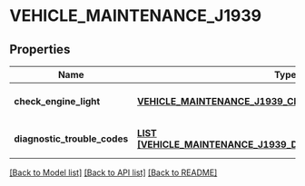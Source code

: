 # VEHICLE_MAINTENANCE_J1939

## Properties
Name | Type | Description | Notes
------------ | ------------- | ------------- | -------------
**check_engine_light** | [**VEHICLE_MAINTENANCE_J1939_CHECK_ENGINE_LIGHT**](VehicleMaintenance_j1939_checkEngineLight.md) |  | [optional] [default to null]
**diagnostic_trouble_codes** | [**LIST [VEHICLE_MAINTENANCE_J1939_DIAGNOSTIC_TROUBLE_CODES]**](VehicleMaintenance_j1939_diagnosticTroubleCodes.md) | J1939 DTCs. | [optional] [default to null]

[[Back to Model list]](../README.md#documentation-for-models) [[Back to API list]](../README.md#documentation-for-api-endpoints) [[Back to README]](../README.md)


